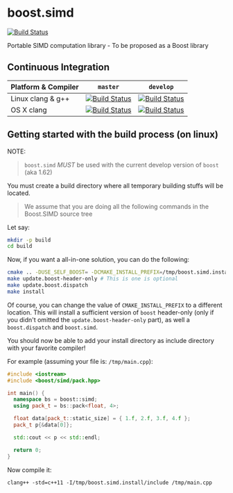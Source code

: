 # boost.simd

[![Build Status](https://travis-ci.org/NumScale/boost.simd.svg)](https://travis-ci.org/NumScale/boost.simd)

Portable SIMD computation library - To be proposed as a Boost library

## Continuous Integration

| Platform & Compiler | `master`| `develop`|
|---------------------|---------|----------|
| Linux clang & g++   | [![Build Status](https://travis-ci.org/NumScale/boost.simd.png?branch=master)](https://travis-ci.org/NumScale/boost.simd) | [![Build Status](https://travis-ci.org/NumScale/boost.simd.png?branch=develop)](https://travis-ci.org/NumScale/boost.simd) |
| OS X   clang    | [![Build Status](https://travis-ci.org/NumScale/boost.simd.png?branch=master)](https://travis-ci.org/NumScale/boost.simd) | [![Build Status](https://travis-ci.org/NumScale/boost.simd.png?branch=develop)](https://travis-ci.org/NumScale/boost.simd) |

## Getting started with the build process (on linux)

NOTE:
> `boost.simd` *MUST* be used with the current develop version of `boost` (aka 1.62)

You must create a build directory where all temporary building stuffs will be located.

> We assume that you are doing all the following commands in the Boost.SIMD source tree

Let say:
```bash
mkdir -p build
cd build
```

Now, if you want a all-in-one solution, you can do the following:
```bash
cmake .. -DUSE_SELF_BOOST= -DCMAKE_INSTALL_PREFIX=/tmp/boost.simd.install
make update.boost-header-only # This is one is optional
make update.boost.dispatch
make install
```

Of course, you can change the value of `CMAKE_INSTALL_PREFIX` to a different location.
This will install a sufficient version of `boost` header-only (only if you didn't omitted the `update.boost-header-only` part),
as well a `boost.dispatch` and `boost.simd`.

You should now be able to add your install directory as include directory with your favorite compiler!

For example (assuming your file is: `/tmp/main.cpp`):
```cpp
#include <iostream>
#include <boost/simd/pack.hpp>

int main() {
  namespace bs = boost::simd;
  using pack_t = bs::pack<float, 4>;

  float data[pack_t::static_size] = { 1.f, 2.f, 3.f, 4.f };
  pack_t p{&data[0]};

  std::cout << p << std::endl;

  return 0;
}
```

Now compile it:
```
clang++ -std=c++11 -I/tmp/boost.simd.install/include /tmp/main.cpp
```
